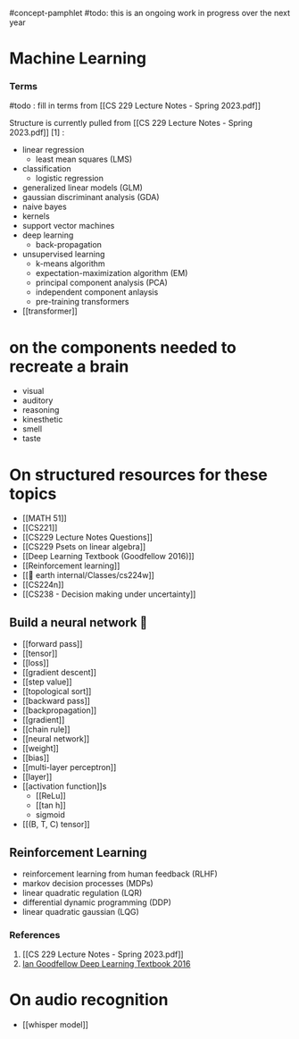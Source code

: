 #concept-pamphlet 
#todo: this is an ongoing work in progress over the next year

# Machine Learning
### Terms
#todo : fill in terms from [[CS 229 Lecture Notes - Spring 2023.pdf]]

Structure is currently pulled from [[CS 229 Lecture Notes - Spring 2023.pdf]] [1] :

- linear regression
	- least mean squares (LMS)
- classification
	- logistic regression
- generalized linear models (GLM)
- gaussian discriminant analysis (GDA)
- naive bayes
- kernels
- support vector machines
- deep learning
	- back-propagation
- unsupervised learning
	- k-means algorithm
	- expectation-maximization algorithm (EM)
	- principal component analysis (PCA)
	- independent component anlaysis
	- pre-training transformers
- [[transformer]]

# on the components needed to recreate a brain
- visual
- auditory
- reasoning
- kinesthetic
- smell
- taste

# On structured resources for these topics
- [[MATH 51]]
- [[CS221]]
- [[CS229 Lecture Notes Questions]]
- [[CS229 Psets on linear algebra]]
- [[Deep Learning Textbook (Goodfellow 2016)]]
- [[Reinforcement learning]]
- [[🏡 earth internal/Classes/cs224w]]
- [[CS224n]]
- [[CS238 - Decision making under uncertainty]]


## Build a neural network 🧸
- [[forward pass]]
- [[tensor]]
- [[loss]]
- [[gradient descent]]
- [[step value]]
- [[topological sort]]
- [[backward pass]]
- [[backpropagation]]
- [[gradient]]
- [[chain rule]]
- [[neural network]]
- [[weight]]
- [[bias]]
- [[multi-layer perceptron]]
- [[layer]]
- [[activation function]]s
	- [[ReLu]] 
	- [[tan h]]
	- sigmoid
- [[(B, T, C) tensor]]

## Reinforcement Learning
- reinforcement learning from human feedback (RLHF)
- markov decision processes (MDPs)
- linear quadratic regulation (LQR)
- differential dynamic programming (DDP)
- linear quadratic gaussian (LQG)

### References
1. [[CS 229 Lecture Notes - Spring 2023.pdf]]
2. [Ian Goodfellow Deep Learning Textbook 2016](https://www.deeplearningbook.org/)

# On audio recognition
- [[whisper model]]

